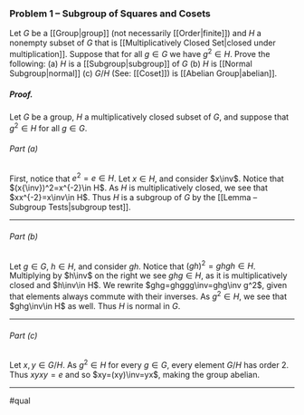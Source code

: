 ### Problem 1 – Subgroup of Squares and Cosets
Let $G$ be a [[Group|group]] (not necessarily [[Order|finite]]) and $H$ a nonempty subset of $G$ that is [[Multiplicatively Closed Set|closed under multiplication]]. Suppose that for all $g\in G$ we have $g^2\in H$. Prove the following:
(a) $H$ is a [[Subgroup|subgroup]] of $G$
(b) $H$ is [[Normal Subgroup|normal]]
(c) $G/H$ (See: [[Coset]]) is [[Abelian Group|abelian]].

##### *Proof.*
Let $G$ be a group, $H$ a multiplicatively closed subset of $G$, and suppose that $g^2\in H$ for all $g\in G$. 

###### Part (a)
First, notice that $e^2=e\in H$. Let $x\in H$, and consider $x\inv$. Notice that $(x{\inv})^2=x^{-2}\in H$. As $H$ is multiplicatively closed, we see that $xx^{-2}=x\inv\in H$. Thus $H$ is a subgroup of $G$ by the [[Lemma – Subgroup Tests|subgroup test]]. 
***
###### Part (b)
Let $g\in G$, $h\in H$, and consider $gh$. Notice that $(gh)^2=ghgh\in H$. Multiplying by $h\inv$ on the right we see $ghg\in H$, as it is multiplicatively closed and $h\inv\in H$. We rewrite $ghg=ghggg\inv=ghg\inv g^2$, given that elements always commute with their inverses. As $g^2\in H$, we see that $ghg\inv\in H$ as well. Thus $H$ is normal in $G$.
***
###### Part (c)
Let $x,y\in G/H$. As $g^2\in H$ for every $g\in G$, every element $G/H$ has order $2$.  Thus $xyxy=e$ and so $xy=(xy)\inv=yx$, making the group abelian.  
***
#qual
